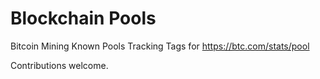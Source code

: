 Blockchain Pools 
======================

Bitcoin Mining Known Pools Tracking Tags for https://btc.com/stats/pool

Contributions welcome.
